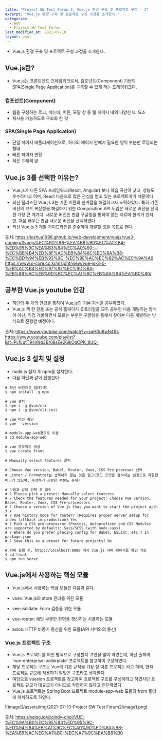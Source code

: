 ```yaml
---
title: "Project SW Test Forum 2. Vue.js 환경 구축 및 프로젝트 구성 - 1"
excerpt: "Vue.js 환경 구축 및 프로젝트 구성 과정을 소개한다."
categories:
  - Web
  - Project SW Test Forum
last_modified_at: 2021-07-10
layout: post
---
```

- Vue.js 환경 구축 및 프로젝트 구성 과정을 소개한다.



## Vue.js란?
- Vue.js는 프론트엔드 프레임워크로서, 컴포넌트(Component) 기반의 SPA(Single Page Application)를 구축할 수 있게 하는 프레임워크다.


### 컴포넌트(Component)
- 웹을 구성하는 로고, 메뉴바, 버튼, 모달 창 등 웹 페이지 내의 다양한 UI 요소
- 재사용 가능하도록 구조화 한 것


### SPA(Single Page Application)
- 단일 페이지 애플리케이션으로, 하나의 페이지 안에서 필요한 영역 부분만 로딩되는 형태
- 빠른 페이지 변환
- 적은 트래픽 양



## Vue.js 3를 선택한 이유는?
- Vue.js가 다른 SPA 프레임워크(React, Angular) 보다 학습 곡선이 낮고, 성능도 우수하다고 하며, React 다음으로 많은 관심을 받고 있는 프로젝트이기 때문이다.
- 최신 릴리즈된 Vue.js 3는 기존 버전의 한계점을 해결하고자 노력하였다. 특히 기존 버전의 코드 복잡성을 해결하기 위한 Composition API 도입은 새로운 버전을 선택한 가장 큰 계기다. 새로운 버전인 만큼 구글링을 통하여 얻는 자료에 한계가 있지만, 처음 배우는 만큼 새로운 버전을 선택하였다.
- 최신 Vue.js 3 개발 가이드라인을 준수하여 개발할 것을 목표로 한다.

출처:
<https://joshua1988.github.io/web-development/vuejs/vue3-coming/#vuejs%EC%9D%98-%EA%B8%B0%EC%A1%B4-%ED%95%9C%EA%B3%84%EC%A0%90---%EC%BB%B4%ED%8F%AC%EB%84%8C%ED%8A%B8-%EC%BD%94%EB%93%9C-%EC%9E%AC%EC%82%AC%EC%9A%A9><br>
<https://www.s-core.co.kr/insight/view/vue-js-3-0-%EB%AC%B4%EC%97%87%EC%9D%B4-%EB%8B%AC%EB%9D%BC%EC%A1%8C%EB%8A%94%EA%B0%80/>



## 공부한 Vue.js youtube 인강
- 하단의 두 개의 인강을 통하여 Vue.js의 기본 지식을 공부하였다.
- Vue.js 책 한 권을 또는 공식 홈페이지 튜토리얼을 모두 공부한 다음 개발하는 방식이 아닌, 직접 개발하면서 모르는 부분은 구글링을 통해서 찾아본 다음 개발하는 방식으로 진행할 예정이다.

출처: <https://www.youtube.com/watch?v=sqH0u8wN4Rs><br>
<https://www.youtube.com/playlist?list=PLfLgtT94nNq3Br68sEe26jkOqCPK_8UQ->



## Vue.js 3 설치 및 설정
- node.js 설치 후 npm을 설치한다.
- 다음 하단과 같이 진행한다.

```
# 최신 버전으로 업데이트
$ npm install -g npm

# vue 설치
$ npm i -g @vue/cli
$ npm i -g @vue/cli-init

# vue 버전 확인
$ vue --version

# module-app-web경로로 이동
$ cd module-app-web

# vue 프로젝트 생성
$ vue create front

# Manually select features 클릭

# Choose Vue version, Babel, Router, Vuex, CSS Pre-procesor 선택
# Linter / Formatter는 선택하지 않는 것을 권고(코드 포맷을 검사하는 설정으로 자잘한 버그가 많으며, 수정하기 곤란한 부분도 존재)

# 다음과 같이 선택 후 클릭
# ? Please pick a preset: Manually select features
# ? Check the features needed for your project: Choose Vue version, Babel, Router, Vuex, CSS Pre-processors
# ? Choose a version of Vue.js that you want to start the project with 3.x
# ? Use history mode for router? (Requires proper server setup for index fallback in production) Yes
# ? Pick a CSS pre-processor (Postcss, Autoprefixer and CSS Modules are supported by default): Sass/SCSS (with node-sass)
# ? Where do you prefer placing config for Babel, ESLint, etc.? In package.json
# ? Save this as a preset for future projects? No

# 서버 실행 후, http://localhost:8080 에서 Vue.js 서버 페이지를 확인 가능
$ cd front
$ npm run serve
```



## Vue.js에서 사용하는 핵심 모듈
- Vue.js에서 사용하는 핵심 모듈은 다음과 같다.

- vuex: Vue.js의 store 관리를 위한 모듈
- vee-validate: Form 검증을 위한 모듈
- vue-router: 해당 부분만 화면을 갱신하는 사용하는 모듈
- axios: HTTP 비동기 통신을 위한 모듈(API 서버와의 통신)



### Vue.js 프로젝트 구조
- Vue.js 프로젝트를 어떤 방식으로 구성할지 고민을 많이 하였는데, 하단 출처의 'vue-enterprise-boilerplate’ 프로젝트를 참고하여 구성하였다.
- 해당 프로젝트 구조는 Vue의 기본 규칙을 가장 잘 따른 프로젝트 라고 하며, 현재 프로젝트 규모에 적용하기 알맞은 구조라고 생각한다.
- 여담으로 vuesion 프로젝트를 참고하여 프로젝트 구조를 구성하려고 하였지만 프로젝트 규모가 대규모가 아니므로 적합하지 않다고 판단하였다.
- Vue.js 프로젝트는 Spring Boot 프로젝트 module-app-web 모듈의 front 폴더에 위치하도록 하였다.

![image](/assets/img/2021-07-10-Project SW Test Forum2/image1.png)

출처: <https://velog.io/@cindy-choi/VUE-%EC%9A%B0%EC%95%84%ED%95%9C-%ED%94%84%EB%A1%9C%EC%A0%9D%ED%8A%B8-%EA%B5%AC%EC%A1%B0-%EC%A7%9C%EA%B8%B0>
